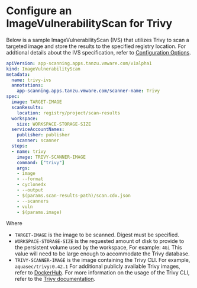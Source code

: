 # Configure an ImageVulnerabilityScan for Trivy

Below is a sample ImageVulnerabilityScan (IVS) that utilizes Trivy to scan a targeted image and store the results to the specified registry location.
For addtional details about the IVS specification, refer to [Configuration Options](../scst-scan-ivs-create-your-own.html#configuration-options-1).

```yaml
apiVersion: app-scanning.apps.tanzu.vmware.com/v1alpha1
kind: ImageVulnerabilityScan
metadata:
  name: trivy-ivs
  annotations:
    app-scanning.apps.tanzu.vmware.com/scanner-name: Trivy
spec:
  image: TARGET-IMAGE
  scanResults:
    location: registry/project/scan-results
  workspace:
    size: WORKSPACE-STORAGE-SIZE
  serviceAccountNames:
    publisher: publisher
    scanner: scanner
  steps:
  - name: trivy
    image: TRIVY-SCANNER-IMAGE
    command: ["trivy"]
    args:
    - image
    - --format
    - cyclonedx
    - --output
    - $(params.scan-results-path)/scan.cdx.json
    - --scanners
    - vuln
    - $(params.image)
```

Where
- `TARGET-IMAGE` is the image to be scanned.  Digest must be specified.
- `WORKSPACE-STORAGE-SIZE` is the requested amount of disk to provide to the persistent volume used by the workspace, For example: `4Gi` This value will need to be large enough to accommodate the Trivy database.
- `TRIVY-SCANNER-IMAGE` is the image containing the Trivy CLI. For example, `aquasec/trivy:0.42.1` For additional publicly available Trivy images, refer to [DockerHub](https://hub.docker.com/r/aquasec/trivy/tags). For more information on the usage of the Trivy CLI, refer to the [Trivy documentation](https://github.com/aquasecurity/trivy).
